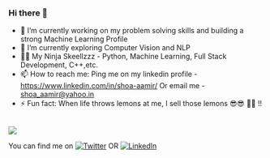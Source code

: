 ### Hi there 👋



- 🔭 I’m currently working on my problem solving skills and building a strong Machine Learning Profile
- 🌱 I’m currently exploring Computer Vision and NLP
- 🐱‍👤 My Ninja Skeellzzz - Python, Machine Learning, Full Stack Development, C++,etc. 
- 📫 How to reach me: Ping me on my linkedin profile - https://www.linkedin.com/in/shoa-aamir/ Or email me - shoa_aamir@yahoo.in
- ⚡ Fun fact: When life throws lemons at me, I sell those lemons 😎😎 🍋🍋 !!

<br/>


<img align="center" src="https://github-readme-stats.vercel.app/api/?username=Shoa29&theme=tokyonight" />
<!--

<img align="center" src="https://github-readme-stats.vercel.app/api/top-langs/?username=Shoa29&theme=tokyonight" />
<img align="left" src="https://github-readme-stats.vercel.app/api/pin/?username=Shoa29&&repo=realtime-attendance&theme=tokyonight" />
<img align="center" src="https://github-readme-stats.vercel.app/api/pin/?username=Shoa29&&repo=yourfunds&theme=tokyonight" />
-->
<br/>


<!-- Actual text -->

You can find me on  [![Twitter][1.2]][1] OR [![LinkedIn][3.2]][3]

<!-- Icons -->

[1.2]: http://i.imgur.com/wWzX9uB.png (twitter icon without padding)
[3.2]: https://raw.githubusercontent.com/MartinHeinz/MartinHeinz/master/linkedin-3-16.png (LinkedIn icon without padding)

<!-- Links to your social media accounts -->

[1]: https://twitter.com/Martin_Heinz_
[3]: https://www.linkedin.com/in/heinz-martin/
